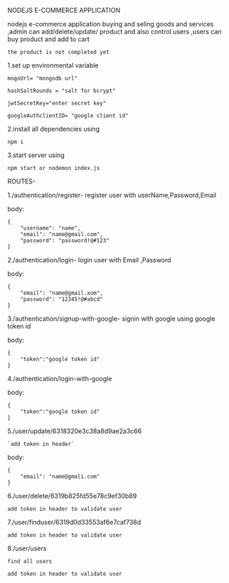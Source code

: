 NODEJS E-COMMERCE APPLICATION

nodejs e-commerce application buying and seling goods and services ,admin can add/delete/update/ product and also control users ,users can buy product and add to cart

    the product is not completed yet

1.set up environmental variable

    mogoUrl= "mongodb url"

    hashSaltRounds = "salt for bcrypt"

    jwtSecretKey="enter secret key"

    googleAuthclientID= "google client id"

2.install all dependencies using

    npm i

3.start server using

    npm start or nodemon index.js

ROUTES-

1./authentication/register- register user with userName,Password,Email

body:

    {
        "username": "name",
        "email": "name@gmail.com",
        "password": "password!@#123"
    }
<!-- response:

    sucess

    {
        "status": true,
        "user":{
        "username": "name",
        "email": "name@gmail.com",
        "password": "$2b$10$Eg0ZYZc1H9HtAzoxPKXwCe. RmTRQZ2d9fyUfTe8rV60cck.WCzDQW",
        "isAdmin": false,
        "method": "email&password",
        "lastvisited": "2022-09-17T10:05:59.788Z",
        "_id": "63259c39f2c3568491e7b948",
        "createdAt": "2022-09-17T10:06:49.142Z",
        "updatedAt": "2022-09-17T10:06:49.142Z",
        "__v": 0,
        "accessToken": "eyJhbGciOiJIUzI1NiIsInR5cCI6IkpXVCJ9.eyJpZCI6IjYzMjU5YzM5ZjJjMzU2ODQ5MWU3Yjk0OCIsImlzQWRtaW4iOmZhbHNlLCJpYXQiOjE2NjM0MDk1OTIsImV4cCI6MTY2MzY2ODc5Mn0.OIp3iO6aUNobydfam0Rxelrf68Tx_xHlrol7yVf030o"
    }}

    failed
    
    {
        "status": false,
        "message": "user already logged in"
    } -->

2./authentication/login-
    login user with Email ,Password

 body:

    {
        "email": "name@gmail.xom",
        "password": "12345!@#abcd"
    }
<!-- response:

    success

    {
    "status": true,
    "user": {
        "_id": "63259c39f2c3568491e7b948",
        "username": "name",
        "email": "name@gmail.com",
        "isAdmin": false,
        "method": "email&password",
        "lastvisited": "2022-09-17T10:05:59.788Z",
        "createdAt": "2022-09-17T10:06:49.142Z",
        "updatedAt": "2022-09-17T10:06:49.142Z",
        "__v": 0,
        "accessToken": "eyJhbGciOiJIUzI1NiIsInR5cCI6IkpXVCJ9.eyJpZCI6IjYzMjU5YzM5ZjJjMzU2ODQ5MWU3Yjk0OCIsImlzQWRtaW4iOmZhbHNlLCJpYXQiOjE2NjM0MDk1OTIsImV4cCI6MTY2MzY2ODc5Mn0.OIp3iO6aUNobydfam0Rxelrf68Tx_xHlrol7yVf030o"
    }}

    failed

    {
        "status": false,
        "message": "enter valid password"
    } -->

3./authentication/signup-with-google-
    signin with google using google token id

body:

    {
        "token":"google token id"
    }

<!-- response

    sucess

    {
    status:true,
    user:{
        "googleId": "12345678910",
        "username": "name",
        "email": "name@gmail.com",
        "isAdmin": false,
        "method": "google",
        "lastvisited": "2022-09-17T10:21:01.231Z",
        "_id": "6325a0c7cb73c29b5af44d3e"
        "accessToken": "eyJhbGciOiJIUzI1NiIsInR5cCI6IkpXVCJ9.eyJpZCI6IjYzMjU5YzM5ZjJjMzU2ODQ5MWU3Yjk0OCIsImlzQWRtaW4iOmZhbHNlLCJpYXQiOjE2NjM0MDk1OTIsImV4cCI6MTY2MzY2ODc5Mn0.OIp3iO6aUNobydfam0Rxelrf68Tx_xHlrol7yVf030o"
    }}

    failed

    {
        "status": false,
        "message": "User already logged in"
    } -->

4./authentication/login-with-google

 body:

    {
        "token":"google token id"
    }

 <!-- response:

    sucess

    {
    status:true,
    user:{
        "googleId": "12345678910",
        "username": "name",
        "email": "name@gmail.com",
        "isAdmin": false,
        "method": "google",
        "lastvisited": "2022-09-17T10:21:01.231Z",
        "_id": "6325a0c7cb73c29b5af44d3e"
        "accessToken": "eyJhbGciOiJIUzI1NiIsInR5cCI6IkpXVCJ9.eyJpZCI6IjYzMjU5YzM5ZjJjMzU2ODQ5MWU3Yjk0OCIsImlzQWRtaW4iOmZhbHNlLCJpYXQiOjE2NjM0MDk1OTIsImV4cCI6MTY2MzY2ODc5Mn0.OIp3iO6aUNobydfam0Rxelrf68Tx_xHlrol7yVf030o"
    }}

    failed

    {
        "status": false,
        "err": "Token used too late"
    } -->

5./user/update/6318320e3c38a8d9ae2a3c66

    `add token in header`

body:

    {
        "email": "name@gmali.com"
    }

6./user/delete/6319b825fd55e78c9ef30b89

    add token in header to validate user

7./user/finduser/6319d0d33553af6e7caf738d

    add token in header to validate user

8./user/users

`find all users`

    add token in header to validate user
